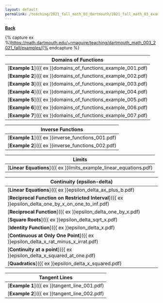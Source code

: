 ```yaml
---
layout: default
permalink: /teaching/2021_fall_math_03_dartmouth/2021_fall_math_03_examples/
---
```

[**Back**](../)

{% capture ex %}https://math.dartmouth.edu/~rmaguire/teaching/dartmouth_math_003_2021_fall/examples/{% endcapture %}

| Domains of Functions                                         |
|--------------------------------------------------------------|
| [**Example 1**]({{ ex }}domains_of_functions_example_001.pdf)|
| [**Example 2**]({{ ex }}domains_of_functions_example_002.pdf)|
| [**Example 3**]({{ ex }}domains_of_functions_example_003.pdf)|
| [**Example 4**]({{ ex }}domains_of_functions_example_004.pdf)|
| [**Example 5**]({{ ex }}domains_of_functions_example_005.pdf)|
| [**Example 6**]({{ ex }}domains_of_functions_example_006.pdf)|
| [**Example 7**]({{ ex }}domains_of_functions_example_007.pdf)|

| Inverse Functions                                 |
|---------------------------------------------------|
| [**Example 1**]({{ ex }}inverse_functions_001.pdf)|
| [**Example 2**]({{ ex }}inverse_functions_002.pdf)|

| Limits                                                                        |
|-------------------------------------------------------------------------------|
| [**Linear Equations**]({{ ex }}limits_example_linear_equations.pdf)           |

| Continuity (epsilon-delta)                                                                        |
|---------------------------------------------------------------------------------------------------|
| [**Linear Equations**]({{ ex }}epsilon_delta_ax_plus_b.pdf)                                       |
| [**Reciprocal Function on Restricted Interval**]({{ ex }}epsilon_delta_one_by_x_on_one_to_inf.pdf)|
| [**Reciprocal Function**]({{ ex }}epsilon_delta_one_by_x.pdf)                                     |
| [**Square Roots**]({{ ex }}epsilon_delta_sqrt_x.pdf)                                              |
| [**Identity Function**]({{ ex }}epsilon_delta_x.pdf)                                              |
| [**Continuous at Only One Point**]({{ ex }}epsilon_delta_x_rat_minus_x_irrat.pdf)                 |
| [**Continuity at a point**]({{ ex }}epsilon_delta_x_squared_at_one.pdf)                           |
| [**Quadratics**]({{ ex }}epsilon_delta_x_squared.pdf)                                             |

| Tangent Lines                                |
|----------------------------------------------|
| [**Example 1**]({{ ex }}tangent_line_001.pdf)|
| [**Example 2**]({{ ex }}tangent_line_002.pdf)|

